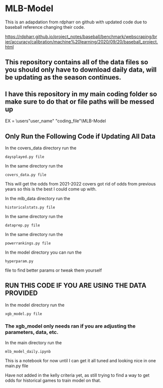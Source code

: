 # MLB-Model

This is an adapdation from rdpharr on github with updated code due to baseball reference changing their code.

https://rdpharr.github.io/project_notes/baseball/benchmark/webscraping/brier/accuracy/calibration/machine%20learning/2020/09/20/baseball_project.html

## This repository contains all of the data files so you should only have to download daily data, will be updating as the season continues.

## I have this repository in my main coding folder so make sure to do that or file paths will be messed up
EX = \users\"user_name" \"coding_file"\MLB-Model

## Only Run the Following Code if Updating All Data

In the covers_data directory run the 
```
daysplayed.py file
```
In the same directory run the 
```
covers_data.py file
```
This will get the odds from 2021-2022 
covers got rid of odds from previous years so this is the best I could come up with.

In the mlb_data directory run the 
```
historicalstats.py file
```
In the same directory run the 
```
dataprep.py file 
```
In the same directory run the 
```
powerrankings.py file
```
In the model directory you can run the 
```
hyperparam.py 
```
file to find better params or tweak them yourself


## RUN THIS CODE IF YOU ARE USING THE DATA PROVIDED

In the model directory run the 
```
xgb_model.py file 
```
### The xgb_model only needs ran if you are adjusting the parameters, data, etc.

In the main directory run the 
```
mlb_model_daily.ipynb
```
This is a notebook for now until I can get it all tuned and looking nice in one main.py file

Have not added in the kelly criteria yet, as still trying to find a way to get odds for historical games to train model on that.



